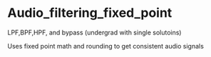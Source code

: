# Audio_filtering_fixed_point
LPF,BPF,HPF, and bypass (undergrad with single solutoins)

Uses fixed point math and rounding to get consistent audio signals
